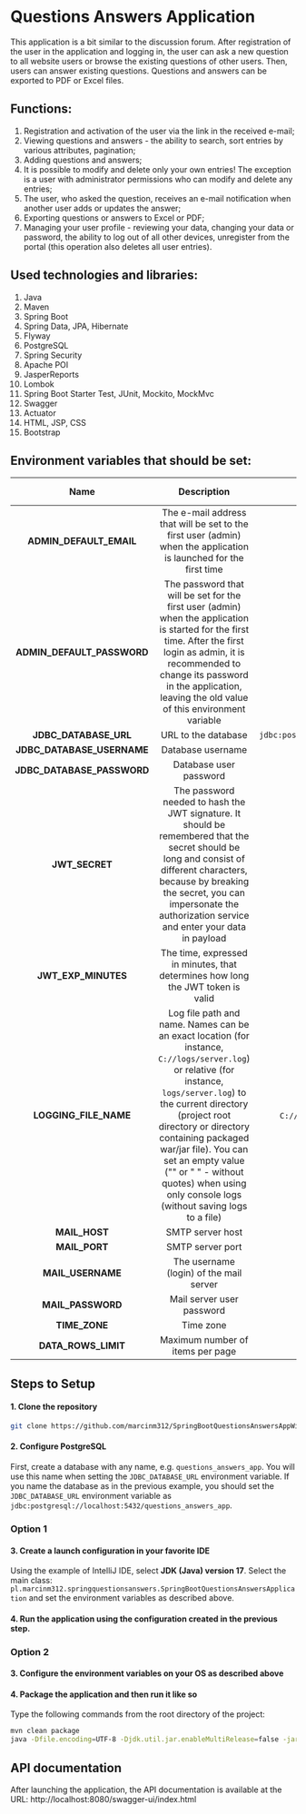 # Questions Answers Application

This application is a bit similar to the discussion forum. After registration of the user in the application and logging in, the user can ask a new question to all website users or browse the existing questions of other users. Then, users can answer existing questions. Questions and answers can be exported to PDF or Excel files.

## Functions:
1. Registration and activation of the user via the link in the received e-mail;
2. Viewing questions and answers - the ability to search, sort entries by various attributes, pagination;
3. Adding questions and answers;
4. It is possible to modify and delete only your own entries! The exception is a user with administrator permissions who can modify and delete any entries;
5. The user, who asked the question, receives an e-mail notification when another user adds or updates the answer;
6. Exporting questions or answers to Excel or PDF;
7. Managing your user profile - reviewing your data, changing your data or password, the ability to log out of all other devices, unregister from the portal (this operation also deletes all user entries).

## Used technologies and libraries:
1. Java
2. Maven
3. Spring Boot
4. Spring Data, JPA, Hibernate
5. Flyway
6. PostgreSQL
7. Spring Security
8. Apache POI
9. JasperReports
10. Lombok
11. Spring Boot Starter Test, JUnit, Mockito, MockMvc
12. Swagger
13. Actuator
14. HTML, JSP, CSS
15. Bootstrap

## Environment variables that should be set:
|            Name            |                                                                                                                                                                           Description                                                                                                                                                                            |                  Example values                  | Default value |
|:--------------------------:|:----------------------------------------------------------------------------------------------------------------------------------------------------------------------------------------------------------------------------------------------------------------------------------------------------------------------------------------------------------------:|:------------------------------------------------:|:-------------:|
|  **ADMIN_DEFAULT_EMAIL**   |                                                                                                                        The e-mail address that will be set to the first user (admin) when the application is launched for the first time                                                                                                                         |                `abcd@example.com`                |               |
| **ADMIN_DEFAULT_PASSWORD** |                                                   The password that will be set for the first user (admin) when the application is started for the first time. After the first login as admin, it is recommended to change its password in the application, leaving the old value of this environment variable                                                   |                    `password`                    |               |
|   **JDBC_DATABASE_URL**    |                                                                                                                                                                       URL to the database                                                                                                                                                                        | `jdbc:postgresql://localhost:5432/database_name` |               |
| **JDBC_DATABASE_USERNAME** |                                                                                                                                                                        Database username                                                                                                                                                                         |                    `postgres`                    |               |
| **JDBC_DATABASE_PASSWORD** |                                                                                                                                                                      Database user password                                                                                                                                                                      |                  `yourPassword`                  |               |
|       **JWT_SECRET**       |                                                     The password needed to hash the JWT signature. It should be remembered that the secret should be long and consist of different characters, because by breaking the secret, you can impersonate the authorization service and enter your data in payload                                                      |                `1234password5678`                |               |
|    **JWT_EXP_MINUTES**     |                                                                                                                                         The time, expressed in minutes, that determines how long the JWT token is valid                                                                                                                                          |                       `30`                       |     `60`      |
|   **LOGGING_FILE_NAME**    | Log file path and name. Names can be an exact location (for instance, `C://logs/server.log`) or relative (for instance, `logs/server.log`) to the current directory (project root directory or directory containing packaged war/jar file). You can set an empty value ("" or " " - without quotes) when using only console logs (without saving logs to a file) |  `C://logs/server.log`, `logs/server.log`, ` `   |               |
|       **MAIL_HOST**        |                                                                                                                                                                         SMTP server host                                                                                                                                                                         |               `smtp.office365.com`               |               |
|       **MAIL_PORT**        |                                                                                                                                                                         SMTP server port                                                                                                                                                                         |                      `587`                       |               |
|     **MAIL_USERNAME**      |                                                                                                                                                             The username (login) of the mail server                                                                                                                                                              |             `example.user@abcde.com`             |               |
|     **MAIL_PASSWORD**      |                                                                                                                                                                    Mail server user password                                                                                                                                                                     |                  `yourPassword`                  |               |
|       **TIME_ZONE**        |                                                                                                                                                                            Time zone                                                                                                                                                                             |                 `Europe/Warsaw`                  |               |
|    **DATA_ROWS_LIMIT**     |                                                                                                                                                                 Maximum number of items per page                                                                                                                                                                 |                      `6000`                      |    `5000`     |

## Steps to Setup

#### 1. Clone the repository

```bash
git clone https://github.com/marcinm312/SpringBootQuestionsAnswersAppWithApi.git
```

#### 2. Configure PostgreSQL

First, create a database with any name, e.g. `questions_answers_app`. You will use this name when setting the `JDBC_DATABASE_URL` environment variable. If you name the database as in the previous example, you should set the `JDBC_DATABASE_URL` environment variable as `jdbc:postgresql://localhost:5432/questions_answers_app`.

### Option 1

#### 3. Create a launch configuration in your favorite IDE

Using the example of IntelliJ IDE, select **JDK (Java) version 17**. Select the main class: `pl.marcinm312.springquestionsanswers.SpringBootQuestionsAnswersApplication` and set the environment variables as described above.

#### 4. Run the application using the configuration created in the previous step.

### Option 2

#### 3. Configure the environment variables on your OS as described above

#### 4. Package the application and then run it like so

Type the following commands from the root directory of the project:
```bash
mvn clean package
java -Dfile.encoding=UTF-8 -Djdk.util.jar.enableMultiRelease=false -jar target/spring-boot-questions-answers-0.0.1-SNAPSHOT.war
```

## API documentation
After launching the application, the API documentation is available at the URL:
http://localhost:8080/swagger-ui/index.html
